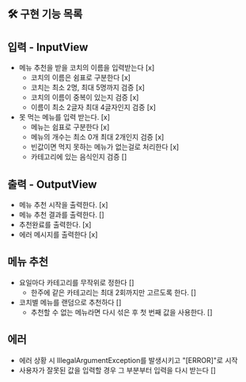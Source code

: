 ## 🛠 구현 기능 목록

## 입력 - InputView
- 메뉴 추천을 받을 코치의 이름을 입력받는다 [x]
  - 코치의 이름은 쉼표로 구분한다 [x]
  - 코치는 최소 2명, 최대 5명까지 검증 [x]
  - 코치의 이름이 중복이 있는지 검증 [x]
  - 이름이 최소 2글자 최대 4글자인지 검증 [x]
- 못 먹는 메뉴를 입력 받는다. [x]
  - 메뉴는 쉽표로 구분한다 [x]
  - 메뉴의 개수는 최소 0개 최대 2개인지 검증 [x]
  - 빈값이면 먹지 못하는 메뉴가 없는걸로 처리한다 [x]
  - 카테고리에 있는 음식인지 검증 []

## 출력 - OutputView
- 메뉴 추천 시작을 출력한다. [x]
- 메뉴 추천 결과를 출력한다. []
- 추천완료를 출력한다. [x]
- 에러 메시지를 출력한다 [x]

## 메뉴 추천
- 요일마다 카테고리를 무작위로 정한다 []
  - 한주에 같은 카테고리는 최대 2회까지만 고르도록 한다. []
- 코치별 메뉴를 랜덤으로 추천하다 []
  - 추천할 수 없는 메뉴라면 다시 섞은 후 첫 번째 값을 사용한다. []

## 에러
- 에러 상황 시 IllegalArgumentException를 발생시키고 "[ERROR]"로 시작
- 사용자가 잘못된 값을 입력할 경우 그 부분부터 입력을 다시 받는다 []